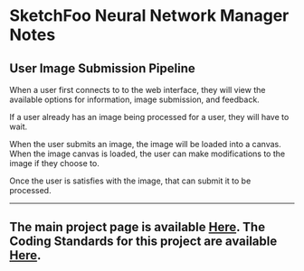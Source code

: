 

# SketchFoo Neural Network Manager Notes
## User Image Submission Pipeline
When a user first connects to to the web interface, they will view the available options for 
information, image submission, and feedback. 

If a user already has an image being processed for a user, they will have to wait. 

When the user submits an image, the image will be loaded into a canvas. When the image canvas is loaded,
the user can make modifications to the image if they choose to.

Once the user is satisfies with the image, that can submit it to be processed.

----------
 The main project page is available [Here](https://github.com/Rehket/SketchFoo).
 The Coding Standards for this project are available [Here](https://github.com/Rehket/SketchFoo-Coding-Standards).
----------